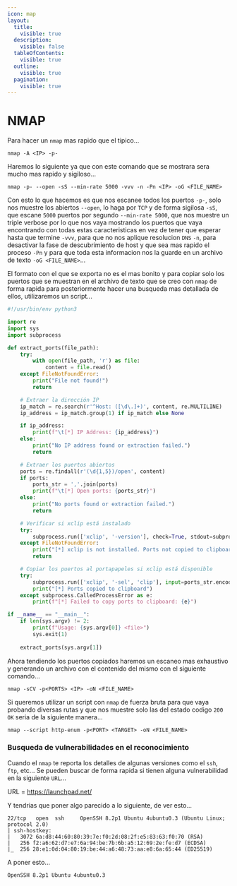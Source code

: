 ```yaml
---
icon: map
layout:
  title:
    visible: true
  description:
    visible: false
  tableOfContents:
    visible: true
  outline:
    visible: true
  pagination:
    visible: true
---
```


# NMAP

Para hacer un `nmap` mas rapido que el tipico...

```shell
nmap -A <IP> -p-
```

Haremos lo siguiente ya que con este comando que se mostrara sera mucho mas rapido y sigiloso...

```shell
nmap -p- --open -sS --min-rate 5000 -vvv -n -Pn <IP> -oG <FILE_NAME>
```

Con esto lo que hacemos es que nos escanee todos los puertos `-p-`, solo nos muestre los abiertos `--open`, lo haga por `TCP` y de forma sigilosa `-sS`, que escane `5000` puertos por segundo `--min-rate 5000`, que nos muestre un triple verbose por lo que nos vaya mostrando los puertos que vaya encontrando con todas estas caracteristicas en vez de tener que esperar hasta que termine `-vvv`, para que no nos aplique resolucion `DNS` `-n`, para desactivar la fase de descubrimiento de host y que sea mas rapido el proceso `-Pn` y para que toda esta informacion nos la guarde en un archivo de texto `-oG <FILE_NAME>`...

El formato con el que se exporta no es el mas bonito y para copiar solo los puertos que se muestran en el archivo de texto que se creo con `nmap` de forma rapida para posteriormente hacer una busqueda mas detallada de ellos, utilizaremos un script...

```python
#!/usr/bin/env python3

import re
import sys
import subprocess

def extract_ports(file_path):
    try:
        with open(file_path, 'r') as file:
            content = file.read()
    except FileNotFoundError:
        print("File not found!")
        return

    # Extraer la dirección IP
    ip_match = re.search(r'^Host: ([\d\.]+)', content, re.MULTILINE)
    ip_address = ip_match.group(1) if ip_match else None

    if ip_address:
        print(f"\t[*] IP Address: {ip_address}")
    else:
        print("No IP address found or extraction failed.")
        return

    # Extraer los puertos abiertos
    ports = re.findall(r'(\d{1,5})/open', content)
    if ports:
        ports_str = ','.join(ports)
        print(f"\t[*] Open ports: {ports_str}")
    else:
        print("No ports found or extraction failed.")
        return

    # Verificar si xclip está instalado
    try:
        subprocess.run(['xclip', '-version'], check=True, stdout=subprocess.PIPE, stderr=subprocess.PIPE)
    except FileNotFoundError:
        print("[*] xclip is not installed. Ports not copied to clipboard.")
        return

    # Copiar los puertos al portapapeles si xclip está disponible
    try:
        subprocess.run(['xclip', '-sel', 'clip'], input=ports_str.encode(), check=True)
        print("[*] Ports copied to clipboard")
    except subprocess.CalledProcessError as e:
        print(f"[*] Failed to copy ports to clipboard: {e}")

if __name__ == "__main__":
    if len(sys.argv) != 2:
        print(f"Usage: {sys.argv[0]} <file>")
        sys.exit(1)
    
    extract_ports(sys.argv[1])
```

Ahora tendiendo los puertos copiados haremos un escaneo mas exhaustivo y generando un archivo con el contenido del mismo con el siguiente comando...

```shell
nmap -sCV -p<PORTS> <IP> -oN <FILE_NAME>
```

Si queremos utilizar un script con `nmap` de fuerza bruta para que vaya probando diversas rutas y que nos muestre solo las del estado codigo `200 OK` seria de la siguiente manera...

```shell
nmap --script http-enum -p<PORT> <TARGET> -oN <FILE_NAME>
```

### Busqueda de vulnerabilidades en el reconocimiento

Cuando el `nmap` te reporta los detalles de algunas versiones como el `ssh`, `ftp`, etc... Se pueden buscar de forma rapida si tienen alguna vulnerabilidad en la siguiente `URL`...

URL = https://launchpad.net/

Y tendrias que poner algo parecido a lo siguiente, de ver esto...

```
22/tcp   open  ssh     OpenSSH 8.2p1 Ubuntu 4ubuntu0.3 (Ubuntu Linux; protocol 2.0)
| ssh-hostkey: 
|   3072 6a:d8:44:60:80:39:7e:f0:2d:08:2f:e5:83:63:f0:70 (RSA)
|   256 f2:a6:62:d7:e7:6a:94:be:7b:6b:a5:12:69:2e:fe:d7 (ECDSA)
|_  256 28:e1:0d:04:80:19:be:44:a6:48:73:aa:e8:6a:65:44 (ED25519)
```

A poner esto...

```
OpenSSH 8.2p1 Ubuntu 4ubuntu0.3
```

